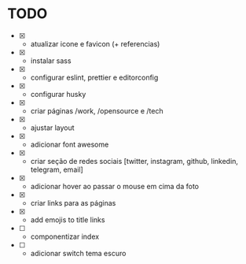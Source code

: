 # TODO

- [x] - atualizar icone e favicon (+ referencias)
- [x] - instalar sass
- [x] - configurar eslint, prettier e editorconfig
- [x] - configurar husky
- [x] - criar páginas /work, /opensource e /tech
- [x] - ajustar layout
- [x] - adicionar font awesome
- [x] - criar seção de redes sociais [twitter, instagram, github, linkedin, telegram, email]
- [x] - adicionar hover ao passar o mouse em cima da foto
- [x] - criar links para as páginas
- [x] - add emojis to title links
- [ ] - componentizar index
- [ ] - adicionar switch tema escuro
